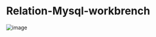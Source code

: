 # Relation-Mysql-workbrench

![image](https://github.com/dornrock123/Relation-Mysql-workbrench/assets/60999611/b5c90cf5-8616-483d-bc31-97e0b5b9cdef)
